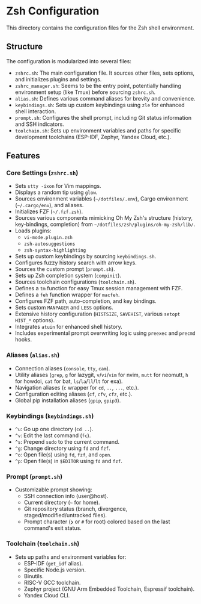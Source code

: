 # Zsh Configuration

This directory contains the configuration files for the Zsh shell environment.

## Structure

The configuration is modularized into several files:

*   `zshrc.sh`: The main configuration file. It sources other files, sets options, and initializes plugins and settings.
*   `zshrc_manager.sh`: Seems to be the entry point, potentially handling environment setup (like Tmux) before sourcing `zshrc.sh`.
*   `alias.sh`: Defines various command aliases for brevity and convenience.
*   `keybindings.sh`: Sets up custom keybindings using `zle` for enhanced shell interaction.
*   `prompt.sh`: Configures the shell prompt, including Git status information and SSH indicators.
*   `toolchain.sh`: Sets up environment variables and paths for specific development toolchains (ESP-IDF, Zephyr, Yandex Cloud, etc.).

## Features

### Core Settings (`zshrc.sh`)

*   Sets `stty -ixon` for Vim mappings.
*   Displays a random tip using `glow`.
*   Sources environment variables (`~/dotfiles/.env`), Cargo environment (`~/.cargo/env`), and aliases.
*   Initializes FZF (`~/.fzf.zsh`).
*   Sources various components mimicking Oh My Zsh's structure (history, key-bindings, completion) from `~/dotfiles/zsh/plugins/oh-my-zsh/lib/`.
*   Loads plugins:
    *   `vi-mode.plugin.zsh`
    *   `zsh-autosuggestions`
    *   `zsh-syntax-highlighting`
*   Sets up custom keybindings by sourcing `keybindings.sh`.
*   Configures fuzzy history search with arrow keys.
*   Sources the custom prompt (`prompt.sh`).
*   Sets up Zsh completion system (`compinit`).
*   Sources toolchain configurations (`toolchain.sh`).
*   Defines a `tm` function for easy Tmux session management with FZF.
*   Defines a `feh` function wrapper for `macfeh`.
*   Configures FZF path, auto-completion, and key bindings.
*   Sets custom `MANPAGER` and `LESS` options.
*   Extensive history configuration (`HISTSIZE`, `SAVEHIST`, various `setopt HIST_*` options).
*   Integrates `atuin` for enhanced shell history.
*   Includes experimental prompt overwriting logic using `preexec` and `precmd` hooks.

### Aliases (`alias.sh`)

*   Connection aliases (`console`, `tty`, `cam`).
*   Utility aliases (`grep`, `g` for lazygit, `v`/`vi`/`vim` for nvim, `mutt` for neomutt, `h` for howdoi, `cat` for bat, `ls`/`la`/`ll`/`lt` for exa).
*   Navigation aliases (`c` wrapper for `cd`, `..`, `...`, etc.).
*   Configuration editing aliases (`cf`, `cfv`, `cfz`, etc.).
*   Global pip installation aliases (`gpip`, `gpip3`).

### Keybindings (`keybindings.sh`)

*   `^u`: Go up one directory (`cd ..`).
*   `^v`: Edit the last command (`fc`).
*   `^s`: Prepend `sudo` to the current command.
*   `^g`: Change directory using `fd` and `fzf`.
*   `^o`: Open file(s) using `fd`, `fzf`, and `open`.
*   `^p`: Open file(s) in `$EDITOR` using `fd` and `fzf`.

### Prompt (`prompt.sh`)

*   Customizable prompt showing:
    *   SSH connection info (user@host).
    *   Current directory (`~` for home).
    *   Git repository status (branch, divergence, staged/modified/untracked files).
    *   Prompt character (`❯` or `#` for root) colored based on the last command's exit status.

### Toolchain (`toolchain.sh`)

*   Sets up paths and environment variables for:
    *   ESP-IDF (`get_idf` alias).
    *   Specific Node.js version.
    *   Binutils.
    *   RISC-V GCC toolchain.
    *   Zephyr project (GNU Arm Embedded Toolchain, Espressif toolchain).
    *   Yandex Cloud CLI.
